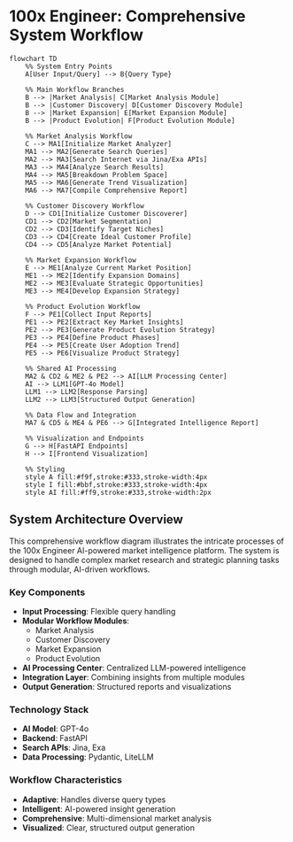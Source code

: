 # 100x Engineer: Comprehensive System Workflow

```mermaid
flowchart TD
    %% System Entry Points
    A[User Input/Query] --> B{Query Type}
    
    %% Main Workflow Branches
    B --> |Market Analysis| C[Market Analysis Module]
    B --> |Customer Discovery| D[Customer Discovery Module]
    B --> |Market Expansion| E[Market Expansion Module]
    B --> |Product Evolution| F[Product Evolution Module]
    
    %% Market Analysis Workflow
    C --> MA1[Initialize Market Analyzer]
    MA1 --> MA2[Generate Search Queries]
    MA2 --> MA3[Search Internet via Jina/Exa APIs]
    MA3 --> MA4[Analyze Search Results]
    MA4 --> MA5[Breakdown Problem Space]
    MA5 --> MA6[Generate Trend Visualization]
    MA6 --> MA7[Compile Comprehensive Report]
    
    %% Customer Discovery Workflow
    D --> CD1[Initialize Customer Discoverer]
    CD1 --> CD2[Market Segmentation]
    CD2 --> CD3[Identify Target Niches]
    CD3 --> CD4[Create Ideal Customer Profile]
    CD4 --> CD5[Analyze Market Potential]
    
    %% Market Expansion Workflow
    E --> ME1[Analyze Current Market Position]
    ME1 --> ME2[Identify Expansion Domains]
    ME2 --> ME3[Evaluate Strategic Opportunities]
    ME3 --> ME4[Develop Expansion Strategy]
    
    %% Product Evolution Workflow
    F --> PE1[Collect Input Reports]
    PE1 --> PE2[Extract Key Market Insights]
    PE2 --> PE3[Generate Product Evolution Strategy]
    PE3 --> PE4[Define Product Phases]
    PE4 --> PE5[Create User Adoption Trend]
    PE5 --> PE6[Visualize Product Strategy]
    
    %% Shared AI Processing
    MA2 & CD2 & ME2 & PE2 --> AI[LLM Processing Center]
    AI --> LLM1[GPT-4o Model]
    LLM1 --> LLM2[Response Parsing]
    LLM2 --> LLM3[Structured Output Generation]
    
    %% Data Flow and Integration
    MA7 & CD5 & ME4 & PE6 --> G[Integrated Intelligence Report]
    
    %% Visualization and Endpoints
    G --> H[FastAPI Endpoints]
    H --> I[Frontend Visualization]
    
    %% Styling
    style A fill:#f9f,stroke:#333,stroke-width:4px
    style I fill:#bbf,stroke:#333,stroke-width:4px
    style AI fill:#ff9,stroke:#333,stroke-width:2px
```

## System Architecture Overview

This comprehensive workflow diagram illustrates the intricate processes of the 100x Engineer AI-powered market intelligence platform. The system is designed to handle complex market research and strategic planning tasks through modular, AI-driven workflows.

### Key Components

- **Input Processing**: Flexible query handling
- **Modular Workflow Modules**:
  - Market Analysis
  - Customer Discovery
  - Market Expansion
  - Product Evolution
- **AI Processing Center**: Centralized LLM-powered intelligence
- **Integration Layer**: Combining insights from multiple modules
- **Output Generation**: Structured reports and visualizations

### Technology Stack

- **AI Model**: GPT-4o
- **Backend**: FastAPI
- **Search APIs**: Jina, Exa
- **Data Processing**: Pydantic, LiteLLM

### Workflow Characteristics

- **Adaptive**: Handles diverse query types
- **Intelligent**: AI-powered insight generation
- **Comprehensive**: Multi-dimensional market analysis
- **Visualized**: Clear, structured output generation
